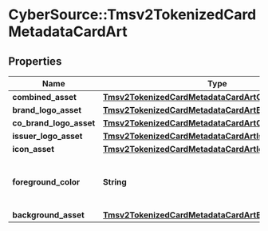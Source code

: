 # CyberSource::Tmsv2TokenizedCardMetadataCardArt

## Properties
Name | Type | Description | Notes
------------ | ------------- | ------------- | -------------
**combined_asset** | [**Tmsv2TokenizedCardMetadataCardArtCombinedAsset**](Tmsv2TokenizedCardMetadataCardArtCombinedAsset.md) |  | [optional] 
**brand_logo_asset** | [**Tmsv2TokenizedCardMetadataCardArtBrandLogoAsset**](Tmsv2TokenizedCardMetadataCardArtBrandLogoAsset.md) |  | [optional] 
**co_brand_logo_asset** | [**Tmsv2TokenizedCardMetadataCardArtCoBrandLogoAsset**](Tmsv2TokenizedCardMetadataCardArtCoBrandLogoAsset.md) |  | [optional] 
**issuer_logo_asset** | [**Tmsv2TokenizedCardMetadataCardArtIssuerLogoAsset**](Tmsv2TokenizedCardMetadataCardArtIssuerLogoAsset.md) |  | [optional] 
**icon_asset** | [**Tmsv2TokenizedCardMetadataCardArtIconAsset**](Tmsv2TokenizedCardMetadataCardArtIconAsset.md) |  | [optional] 
**foreground_color** | **String** | The foreground color of the brand logo asset.  | [optional] 
**background_asset** | [**Tmsv2TokenizedCardMetadataCardArtBackgroundAsset**](Tmsv2TokenizedCardMetadataCardArtBackgroundAsset.md) |  | [optional] 



